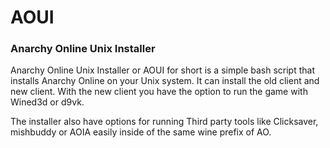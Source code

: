 # AOUI
<h3>Anarchy Online Unix Installer</h3>

Anarchy Online Unix Installer or AOUI for short is a simple bash script that installs Anarchy Online on your Unix system.
It can install the old client and new client. With the new client you have the option to run the game with Wined3d or d9vk.

The installer also have options for running Third party tools like Clicksaver, mishbuddy or AOIA easily inside of the same wine prefix of AO.

